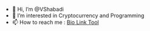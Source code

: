 - 👋 Hi, I’m @VShabadi
- 👀 I’m interested in Cryptocurrency and Programming
- 📫 How to reach me : [Bio Link Tool](https://vshabadi.github.io/bio-link-tool/)

<!---
VShabadi/VShabadi is a ✨ special ✨ repository because its `README.md` (this file) appears on your GitHub profile.
You can click the Preview link to take a look at your changes.
--->
